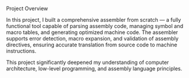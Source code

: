 Project Overview

In this project, I built a comprehensive assembler from scratch — a fully functional tool capable of parsing assembly code, managing symbol and macro tables, and generating optimized machine code.
The assembler supports error detection, macro expansion, and validation of assembly directives, ensuring accurate translation from source code to machine instructions.

This project significantly deepened my understanding of computer architecture, low-level programming, and assembly language principles.
